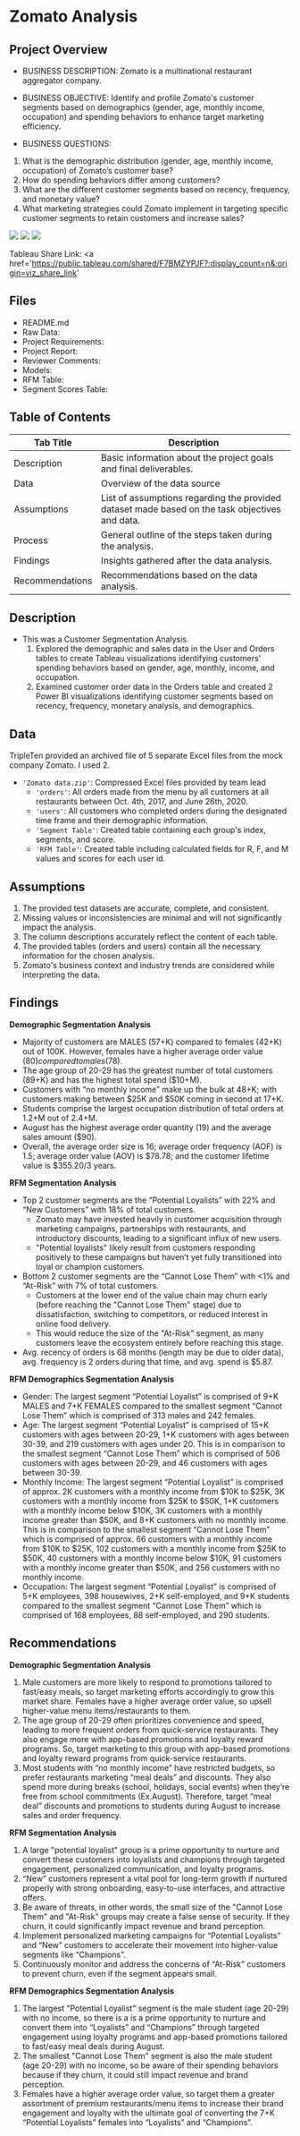 # Zomato Analysis

## Project Overview

- BUSINESS DESCRIPTION:
Zomato is a multinational restaurant aggregator company.

- BUSINESS OBJECTIVE:
Identify and profile Zomato's customer segments based on demographics (gender, age, monthly income, occupation) and spending behaviors to enhance target marketing efficiency.

- BUSINESS QUESTIONS:
1. What is the demographic distribution (gender, age, monthly income, occupation) of Zomato’s customer base? 
2. How do spending behaviors differ among customers? 
3. What are the different customer segments based on recency, frequency, and monetary value?
4. What marketing strategies could Zomato implement in targeting specific customer segments to retain customers and increase sales? 

<image src='https://github.com/murry-kristy/Data_projects_TripleTen/blob/main/Zomato%20Analysis/Demographics%20Dashboard.png'>
<image src='https://github.com/murry-kristy/Data_projects_TripleTen/blob/main/Zomato%20Analysis/Customer%20Segment%20RFM%20Dashboard.png'>
<image src='https://github.com/murry-kristy/Data_projects_TripleTen/blob/main/Zomato%20Analysis/RFM%20Demographics%20Dashboard.png'>

Tableau Share Link: <a href='https://public.tableau.com/shared/F7BMZYPJF?:display_count=n&:origin=viz_share_link' 

## Files
- README.md
- Raw Data: 
- Project Requirements:
- Project Report:
- Reviewer Comments: 
- Models:
- RFM Table:
- Segment Scores Table:

## Table of Contents
| Tab Title| Description | 
| -------- | ------------|
| Description | Basic information about the project goals and final deliverables. |
| Data | Overview of the data source |
| Assumptions | List of assumptions regarding the provided dataset made based on the task objectives and data. |
| Process | General outline of the steps taken during the analysis. |
| Findings | Insights gathered after the data analysis. |
| Recommendations | Recommendations based on the data analysis. |

## Description
- This was a Customer Segmentation Analysis.
  1. Explored the demographic and sales data in the User and Orders tables to create Tableau visualizations identifying customers' spending behaviors based on gender, age, monthly, income, and occupation.
  2. Examined customer order data in the Orders table and created 2 Power BI visualizations identifying customer segments based on recency, frequency, monetary analysis, and demographics. 

## Data
TripleTen provided an archived file of 5 separate Excel files from the mock company Zomato. I used 2.
- `'Zomato data.zip'`: Compressed Excel files provided by team lead
    - `'orders'`: All orders made from the menu by all customers at all restaurants between Oct. 4th, 2017, and June 26th, 2020.
    - `'users'`: All customers who completed orders during the designated time frame and their demographic information.
    - `'Segment Table'`: Created table containing each group's index, segments, and score.
    - `'RFM Table'`: Created table including calculated fields for R, F, and M values and scores for each user id.

## Assumptions
1. The provided test datasets are accurate, complete, and consistent.
2. Missing values or inconsistencies are minimal and will not significantly impact the analysis.
3. The column descriptions accurately reflect the content of each table.
4. The provided tables (orders and users) contain all the necessary information for the chosen analysis.
5. Zomato's business context and industry trends are considered while interpreting the data.

## Findings
**Demographic Segmentation Analysis** 
- Majority of customers are MALES (57+K) compared to females (42+K) out of 100K. However, females have a higher average order value ($80) compared to males ($78).
- The age group of 20-29 has the greatest number of total customers (89+K) and has the highest total spend ($10+M).
- Customers with “no monthly income” make up the bulk at 48+K; with customers making between $25K and $50K coming in second at 17+K.
- Students comprise the largest occupation distribution of total orders at 1.2+M out of 2.4+M.
- August has the highest average order quantity (19) and the average sales amount ($90).
- Overall, the average order size is 16; average order frequency (AOF) is 1.5; average order value (AOV) is $78.78; and the customer lifetime value is $355.20/3 years. 

**RFM Segmentation Analysis**
- Top 2 customer segments are the “Potential Loyalists” with 22% and “New Customers” with 18% of total customers.
  - Zomato may have invested heavily in customer acquisition through marketing campaigns, partnerships with restaurants, and introductory discounts, leading to a significant influx of new users. 
  - "Potential loyalists" likely result from customers responding positively to these campaigns but haven’t yet fully transitioned into loyal or champion customers.
- Bottom 2 customer segments are the “Cannot Lose Them” with <1% and “At-Risk” with 7% of total customers. 
  -  Customers at the lower end of the value chain may churn early (before reaching the "Cannot Lose Them" stage) due to dissatisfaction, switching to competitors, or reduced interest in online food delivery. 
  - This would reduce the size of the "At-Risk" segment, as many customers leave the ecosystem entirely before reaching this stage. 
- Avg. recency of orders is 68 months (length may be due to older data), avg.
    frequency is 2 orders during that time, and avg. spend is $5.87. 

**RFM Demographics Segmentation Analysis**
- Gender: The largest segment “Potential Loyalist” is comprised of 9+K MALES and 7+K FEMALES compared to the smallest segment “Cannot Lose Them” which is comprised of 313 males and 242 females. 
- Age: The largest segment “Potential Loyalist” is comprised of 15+K customers with ages between 20-29, 1+K customers with ages between 30-39, and 219 customers with ages under 20. This is in comparison to the smallest segment “Cannot Lose Them” which is comprised of 506 customers with ages between 20-29, and 46 customers with ages between 30-39. 
- Monthly Income: The largest segment “Potential Loyalist” is comprised of approx. 2K customers with a monthly income from $10K to $25K, 3K customers with a monthly income from $25K to $50K, 1+K customers with a monthly income below $10K, 3K customers with a monthly income greater than $50K, and 8+K customers with no monthly income. This is in comparison to the smallest segment “Cannot Lose Them” which is comprised of approx. 66 customers with a monthly income from $10K to $25K, 102 customers with a monthly income from $25K to $50K, 40 customers with a monthly income below $10K, 91 customers with a monthly income greater than $50K, and 256 customers with no monthly income. 
- Occupation: The largest segment “Potential Loyalist” is comprised of 5+K employees, 398 housewives, 2+K self-employed, and 9+K students compared to the smallest segment “Cannot Lose Them” which is comprised of 168 employees, 88 self-employed, and 290 students. 

## Recommendations
**Demographic Segmentation Analysis**
1. Male customers are more likely to respond to promotions tailored to fast/easy meals, so target marketing efforts accordingly to grow this market share. Females have a higher average order value, so upsell higher-value menu items/restaurants to them.
2. The age group of 20-29 often prioritizes convenience and speed, leading to more frequent orders from quick-service restaurants. They also engage more with app-based promotions and loyalty reward programs. So, target marketing to this group with app-based promotions and loyalty reward programs from quick-service restaurants. 
3. Most students with “no monthly income” have restricted budgets, so prefer restaurants marketing “meal deals” and discounts. They also spend more during breaks (school, holidays, social events) when they’re free from school commitments (Ex.August). Therefore, target “meal deal” discounts and promotions to students during August to increase sales and order frequency. 

**RFM Segmentation Analysis**
1. A large "potential loyalist" group is a prime opportunity to nurture and convert these customers into loyalists and champions through targeted engagement, personalized communication, and loyalty programs.
2. “New” customers represent a vital pool for long-term growth if nurtured properly with strong onboarding, easy-to-use interfaces, and attractive offers. 
3. Be aware of threats, in other words, the small size of the "Cannot Lose Them" and "At-Risk" groups may create a false sense of security. If they churn, it could significantly impact revenue and brand perception. 
4. Implement personalized marketing campaigns for “Potential Loyalists” and “New” customers to accelerate their movement into higher-value segments like “Champions”. 
5. Continuously monitor and address the concerns of “At-Risk” customers to prevent churn, even if the segment appears small. 

**RFM Demographics Segmentation Analysis**
1. The largest "Potential Loyalist" segment is the male student (age 20-29) with no income, so there is a is a prime opportunity to nurture and convert them into “Loyalists” and “Champions” through targeted engagement using loyalty programs and app-based promotions tailored to fast/easy meal deals during August. 
2. The smallest "Cannot Lose Them" segment is also the male student (age 20-29) with no income, so be aware of their spending behaviors because if they churn, it could still impact revenue and brand perception.
3. Females have a higher average order value, so target them a greater assortment of premium restaurants/menu items to increase their brand engagement and loyalty with the ultimate goal of converting the 7+K “Potential Loyalists” females into “Loyalists” and “Champions”. 
